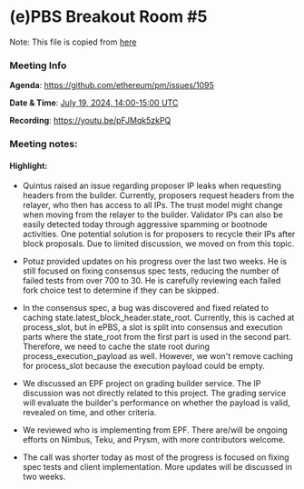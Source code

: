 # (e)PBS Breakout Room #5

Note: This file is copied from [here](https://hackmd.io/@ttsao/epbs-breakout5)

### Meeting Info

**Agenda**: https://github.com/ethereum/pm/issues/1095

**Date & Time**: [July 19, 2024, 14:00-15:00 UTC](https://www.timeanddate.com/worldclock/converter.html?iso=20240213T140000&p1=1440&p2=37&p3=136&p4=237&p5=923&p6=204&p7=671&p8=16&p9=41&p10=107&p11=28)

**Recording**: https://youtu.be/pFJMqk5zkPQ


### Meeting notes:
#### Highlight:

- Quintus raised an issue regarding proposer IP leaks when requesting headers from the builder. Currently, proposers request headers from the relayer, who then has access to all IPs. The trust model might change when moving from the relayer to the builder. Validator IPs can also be easily detected today through aggressive spamming or bootnode activities. One potential solution is for proposers to recycle their IPs after block proposals. Due to limited discussion, we moved on from this topic.

- Potuz provided updates on his progress over the last two weeks. He is still focused on fixing consensus spec tests, reducing the number of failed tests from over 700 to 30. He is carefully reviewing each failed fork choice test to determine if they can be skipped.

- In the consensus spec, a bug was discovered and fixed related to caching state.latest_block_header.state_root. Currently, this is cached at process_slot, but in ePBS, a slot is split into consensus and execution parts where the state_root from the first part is used in the second part. Therefore, we need to cache the state root during process_execution_payload as well. However, we won't remove caching for process_slot because the execution payload could be empty.

- We discussed an EPF project on grading builder service. The IP discussion was not directly related to this project. The grading service will evaluate the builder's performance on whether the payload is valid, revealed on time, and other criteria.

- We reviewed who is implementing from EPF. There are/will be ongoing efforts on Nimbus, Teku, and Prysm, with more contributors welcome.
  
- The call was shorter today as most of the progress is focused on fixing spec tests and client implementation. More updates will be discussed in two weeks.
